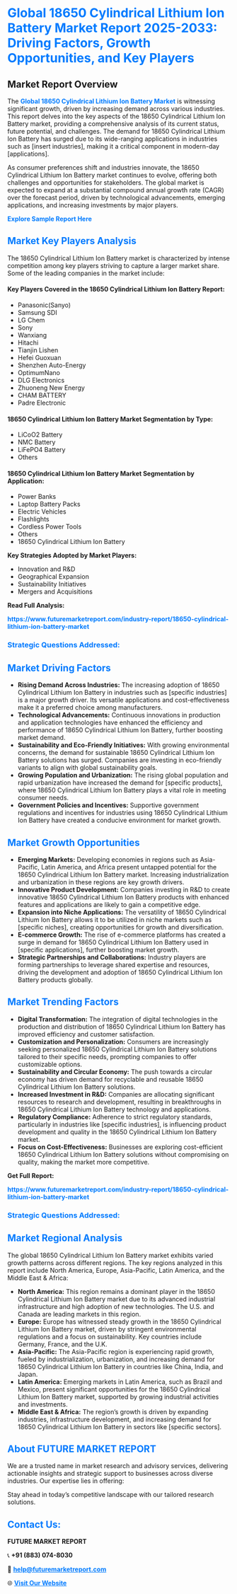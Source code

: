 <h1 style="color: #007BFF;">Global 18650 Cylindrical Lithium Ion Battery Market Report 2025-2033: Driving Factors, Growth Opportunities, and Key Players</h1>

<section id="overview">
<h2>Market Report Overview</h2>
<p>The <a href="https://www.futuremarketreport.com/industry-report/18650-cylindrical-lithium-ion-battery-market" style="color: #007BFF; text-decoration: none;"><strong>Global 18650 Cylindrical Lithium Ion Battery Market</strong></a> is witnessing significant growth, driven by increasing demand across various industries. This report delves into the key aspects of the 18650 Cylindrical Lithium Ion Battery market, providing a comprehensive analysis of its current status, future potential, and challenges. The demand for 18650 Cylindrical Lithium Ion Battery has surged due to its wide-ranging applications in industries such as [insert industries], making it a critical component in modern-day [applications].</p>
<p>As consumer preferences shift and industries innovate, the 18650 Cylindrical Lithium Ion Battery market continues to evolve, offering both challenges and opportunities for stakeholders. The global market is expected to expand at a substantial compound annual growth rate (CAGR) over the forecast period, driven by technological advancements, emerging applications, and increasing investments by major players.</p>
</section>

<section id="overview">
<p><a href="https://www.futuremarketreport.com/request-sample/reportId=119930" style="color: #007BFF; text-decoration: none;"><strong>Explore Sample Report Here</strong></a></p>
</section>

<section id="key-players">
<h2 style="color: #007BFF;">Market Key Players Analysis</h2>
<p>The 18650 Cylindrical Lithium Ion Battery market is characterized by intense competition among key players striving to capture a larger market share. Some of the leading companies in the market include:</p>
<h4>Key Players Covered in the 18650 Cylindrical Lithium Ion Battery Report:</h4>
<ul><li>Panasonic(Sanyo)</li><li>Samsung SDI</li><li>LG Chem</li><li>Sony</li><li>Wanxiang</li><li>Hitachi</li><li>Tianjin Lishen</li><li>Hefei Guoxuan</li><li>Shenzhen Auto-Energy</li><li>OptimumNano</li><li>DLG Electronics</li><li>Zhuoneng New Energy</li><li>CHAM BATTERY</li><li>Padre Electronic</li></ul>
<h4>18650 Cylindrical Lithium Ion Battery Market Segmentation by Type:</h4>
<ul><li>LiCoO2 Battery</li><li>NMC Battery</li><li>LiFePO4 Battery</li><li>Others</li></ul>

<h4>18650 Cylindrical Lithium Ion Battery Market Segmentation by Application:</h4>
<ul><li>Power Banks</li><li>Laptop Battery Packs</li><li>Electric Vehicles</li><li>Flashlights</li><li>Cordless Power Tools</li><li>Others</li><li>18650 Cylindrical Lithium Ion Battery</li></ul>
<p><strong>Key Strategies Adopted by Market Players:</strong></p>
<ul>
<li>Innovation and R&D</li>
<li>Geographical Expansion</li>
<li>Sustainability Initiatives</li>
<li>Mergers and Acquisitions</li>
</ul>
</section>

<section>
<p><strong>Read Full Analysis: </strong></p><a href="https://www.futuremarketreport.com/industry-report/18650-cylindrical-lithium-ion-battery-market" style="color: #007BFF; text-decoration: none;"><strong>https://www.futuremarketreport.com/industry-report/18650-cylindrical-lithium-ion-battery-market</strong></a>
<h3 style="color: #007BFF;">Strategic Questions Addressed:</h3>
</section>

<section id="driving-factors">
<h2 style="color: #007BFF;">Market Driving Factors</h2>
<ul>
<li><strong>Rising Demand Across Industries:</strong> The increasing adoption of 18650 Cylindrical Lithium Ion Battery in industries such as [specific industries] is a major growth driver. Its versatile applications and cost-effectiveness make it a preferred choice among manufacturers.</li>
<li><strong>Technological Advancements:</strong> Continuous innovations in production and application technologies have enhanced the efficiency and performance of 18650 Cylindrical Lithium Ion Battery, further boosting market demand.</li>
<li><strong>Sustainability and Eco-Friendly Initiatives:</strong> With growing environmental concerns, the demand for sustainable 18650 Cylindrical Lithium Ion Battery solutions has surged. Companies are investing in eco-friendly variants to align with global sustainability goals.</li>
<li><strong>Growing Population and Urbanization:</strong> The rising global population and rapid urbanization have increased the demand for [specific products], where 18650 Cylindrical Lithium Ion Battery plays a vital role in meeting consumer needs.</li>
<li><strong>Government Policies and Incentives:</strong> Supportive government regulations and incentives for industries using 18650 Cylindrical Lithium Ion Battery have created a conducive environment for market growth.</li>
</ul>
</section>

<section id="growth-opportunities">
<h2 style="color: #007BFF;">Market Growth Opportunities</h2>
<ul>
<li><strong>Emerging Markets:</strong> Developing economies in regions such as Asia-Pacific, Latin America, and Africa present untapped potential for the 18650 Cylindrical Lithium Ion Battery market. Increasing industrialization and urbanization in these regions are key growth drivers.</li>
<li><strong>Innovative Product Development:</strong> Companies investing in R&D to create innovative 18650 Cylindrical Lithium Ion Battery products with enhanced features and applications are likely to gain a competitive edge.</li>
<li><strong>Expansion into Niche Applications:</strong> The versatility of 18650 Cylindrical Lithium Ion Battery allows it to be utilized in niche markets such as [specific niches], creating opportunities for growth and diversification.</li>
<li><strong>E-commerce Growth:</strong> The rise of e-commerce platforms has created a surge in demand for 18650 Cylindrical Lithium Ion Battery used in [specific applications], further boosting market growth.</li>
<li><strong>Strategic Partnerships and Collaborations:</strong> Industry players are forming partnerships to leverage shared expertise and resources, driving the development and adoption of 18650 Cylindrical Lithium Ion Battery products globally.</li>
</ul>
</section>

<section id="trending-factors">
<h2 style="color: #007BFF;">Market Trending Factors</h2>
<ul>
<li><strong>Digital Transformation:</strong> The integration of digital technologies in the production and distribution of 18650 Cylindrical Lithium Ion Battery has improved efficiency and customer satisfaction.</li>
<li><strong>Customization and Personalization:</strong> Consumers are increasingly seeking personalized 18650 Cylindrical Lithium Ion Battery solutions tailored to their specific needs, prompting companies to offer customizable options.</li>
<li><strong>Sustainability and Circular Economy:</strong> The push towards a circular economy has driven demand for recyclable and reusable 18650 Cylindrical Lithium Ion Battery solutions.</li>
<li><strong>Increased Investment in R&D:</strong> Companies are allocating significant resources to research and development, resulting in breakthroughs in 18650 Cylindrical Lithium Ion Battery technology and applications.</li>
<li><strong>Regulatory Compliance:</strong> Adherence to strict regulatory standards, particularly in industries like [specific industries], is influencing product development and quality in the 18650 Cylindrical Lithium Ion Battery market.</li>
<li><strong>Focus on Cost-Effectiveness:</strong> Businesses are exploring cost-efficient 18650 Cylindrical Lithium Ion Battery solutions without compromising on quality, making the market more competitive.</li>
</ul>
</section>

<section>
<p><strong>Get Full Report: </strong></p><a href="https://www.futuremarketreport.com/industry-report/18650-cylindrical-lithium-ion-battery-market" style="color: #007BFF; text-decoration: none;"><strong>https://www.futuremarketreport.com/industry-report/18650-cylindrical-lithium-ion-battery-market</strong></a>
<h3 style="color: #007BFF;">Strategic Questions Addressed:</h3>
</section>


<section id="regional-analysis">
<h2 style="color: #007BFF;">Market Regional Analysis</h2>
<p>The global 18650 Cylindrical Lithium Ion Battery market exhibits varied growth patterns across different regions. The key regions analyzed in this report include North America, Europe, Asia-Pacific, Latin America, and the Middle East & Africa:</p>
<ul>
<li><strong>North America:</strong> This region remains a dominant player in the 18650 Cylindrical Lithium Ion Battery market due to its advanced industrial infrastructure and high adoption of new technologies. The U.S. and Canada are leading markets in this region.</li>
<li><strong>Europe:</strong> Europe has witnessed steady growth in the 18650 Cylindrical Lithium Ion Battery market, driven by stringent environmental regulations and a focus on sustainability. Key countries include Germany, France, and the U.K.</li>
<li><strong>Asia-Pacific:</strong> The Asia-Pacific region is experiencing rapid growth, fueled by industrialization, urbanization, and increasing demand for 18650 Cylindrical Lithium Ion Battery in countries like China, India, and Japan.</li>
<li><strong>Latin America:</strong> Emerging markets in Latin America, such as Brazil and Mexico, present significant opportunities for the 18650 Cylindrical Lithium Ion Battery market, supported by growing industrial activities and investments.</li>
<li><strong>Middle East & Africa:</strong> The region’s growth is driven by expanding industries, infrastructure development, and increasing demand for 18650 Cylindrical Lithium Ion Battery in sectors like [specific sectors].</li>
</ul>
</section>

<footer>
<h2 style="color: #007BFF;">About FUTURE MARKET REPORT</h2>
<p>We are a trusted name in market research and advisory services, delivering actionable insights and strategic support to businesses across diverse industries. Our expertise lies in offering:</p>

<p>Stay ahead in today’s competitive landscape with our tailored research solutions.</p>

<h2 style="color: #007BFF;">Contact Us:</h2>
<p><strong>FUTURE MARKET REPORT</strong></p>
<p>📞 <strong>+91 (883) 074-8030</strong></p>
<p>📧 <strong><a href="mailto:help@futuremarketreport.com" style="color: #007BFF;">help@futuremarketreport.com</a></strong></p>
<p>🌐 <strong><a href="https://www.futuremarketreport.com/" style="color: #007BFF;">Visit Our Website</a></strong></p>
</footer>